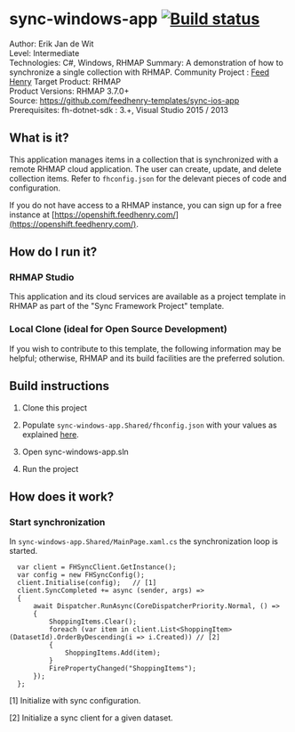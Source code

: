 # sync-windows-app [![Build status](https://ci.appveyor.com/api/projects/status/76fekkii1oo5whsx?svg=true)](https://ci.appveyor.com/project/edewit/sync-windows-app)

Author: Erik Jan de Wit   
Level: Intermediate  
Technologies: C#, Windows, RHMAP
Summary: A demonstration of how to synchronize a single collection with RHMAP. 
Community Project : [Feed Henry](http://feedhenry.org)
Target Product: RHMAP  
Product Versions: RHMAP 3.7.0+   
Source: https://github.com/feedhenry-templates/sync-ios-app  
Prerequisites: fh-dotnet-sdk : 3.+, Visual Studio 2015 / 2013

## What is it?

This application manages items in a collection that is synchronized with a remote RHMAP cloud application.  The user can create, update, and delete collection items.  Refer to `fhconfig.json` for the delevant pieces of code and configuration.

If you do not have access to a RHMAP instance, you can sign up for a free instance at [https://openshift.feedhenry.com/](https://openshift.feedhenry.com/).

## How do I run it?  

### RHMAP Studio

This application and its cloud services are available as a project template in RHMAP as part of the "Sync Framework Project" template.

### Local Clone (ideal for Open Source Development)
If you wish to contribute to this template, the following information may be helpful; otherwise, RHMAP and its build facilities are the preferred solution.

## Build instructions

1. Clone this project

2. Populate ```sync-windows-app.Shared/fhconfig.json``` with your values as explained [here](http://docs.feedhenry.com/v3/dev_tools/sdks/windows.html#windows-existing_app-set_up_configuration).

3. Open sync-windows-app.sln

4. Run the project
 
## How does it work?

### Start synchronization

In ```sync-windows-app.Shared/MainPage.xaml.cs``` the synchronization loop is started.
```
  var client = FHSyncClient.GetInstance();
  var config = new FHSyncConfig();
  client.Initialise(config);   // [1]
  client.SyncCompleted += async (sender, args) =>
  {
      await Dispatcher.RunAsync(CoreDispatcherPriority.Normal, () =>
      {
          ShoppingItems.Clear();
          foreach (var item in client.List<ShoppingItem>(DatasetId).OrderByDescending(i => i.Created)) // [2]
          {
              ShoppingItems.Add(item);
          }
          FirePropertyChanged("ShoppingItems");
      });
  };
```
[1] Initialize with sync configuration.

[2] Initialize a sync client for a given dataset.

